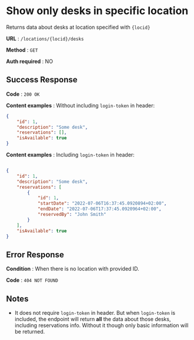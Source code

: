 # Show only desks in specific location

Returns data about desks at location specified with `{locid}`

**URL** : `/locations/{locid}/desks`

**Method** : `GET`

**Auth required** : NO

## Success Response

**Code** : `200 OK`

**Content examples** : Without including `login-token` in header:

```json
{
    "id": 1,
    "description": "Some desk",
    "reservations": [],
    "isAvailable": true
}
```

**Content examples** : Including `login-token` in header:

```json

{
    "id": 1,
    "description": "Some desk",
    "reservations": [
        {
            "id": 1,
            "startDate": "2022-07-06T16:37:45.0920894+02:00",
            "endDate": "2022-07-06T17:37:45.0920964+02:00",
            "reservedBy": "John Smith"
        }
    ],
    "isAvailable": true
}
```


## Error Response

**Condition** : When there is no location with provided ID.

**Code** : `404 NOT FOUND`

## Notes

* It does not require `login-token` in header. But when `login-token` is included, the endpoint will return **all** the data  about those desks, including reservations info. Without it though only basic information will be returned.
